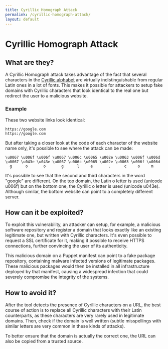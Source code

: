 ```yaml
---
title: Cyrillic Homograph Attack
permalink: /cyrillic-homograph-attack/
layout: default
---
```


# Cyrillic Homograph Attack

## What are they?

A Cyrillic Homograph attack takes advantage of the fact that several characters in the [Cyrillic alphabet](https://www.britannica.com/topic/Cyrillic-alphabet) are virtually indistinguishable from regular Latin ones in a lot of fonts. This makes it possible for attackers to setup fake domains with Cyrillic characters that look identical to the real one but redirect the user to a malicious website.

### Example
These two website links look identical:
```
https://google.com
https://gооgle.com
```

But after taking a closer look at the code of each character of the website name only, it's possible to see where the attack can be made:
```
\u0067 \u006f \u006f \u0067 \u006c \u0065 \u002e \u0063 \u006f \u006d
\u0067 \u043e \u043e \u0067 \u006c \u0065 \u002e \u0063 \u006f \u006d
  g      o       o       g      l     e       .      c     o     m
```

It's possible to see that the second and third characters in the word "google" are different. On the top domain, the Latin o letter is used (unicode u006f) but on the bottom one, the Cyrillic о letter is used (unicode u043e). Although similar, the bottom website can point to a completely different server.

## How can it be exploited?

To exploit this vulnerability, an attacker can setup, for example, a malicious software repository and register a domain that looks exactly like an existing legitimate one, but written with Cyrillic characters. It's even possible to request a SSL certificate for it, making it possible to receive HTTPS connections, further  convincing the user of its authenticity.

This malicious domain on a Puppet manifest can point to a fake package repository, containing malware infected versions of legitimate packages. These malicious packages would then be installed in all infrastructure deployed by that manifest, causing a widespread infection that could severely compromise the integrity of the systems.
  
## How to avoid it?

After the tool detects the presence of Cyrillic characters on a URL, the best course of action is to replace all Cyrillic characters with their Latin counterparts, as these characters are very rarely used in legitimate domains.
Then, check if the domain is well written (subtle misspellings with similar letters are very common in these kinds of attacks).

To better ensure that the domain is actually the correct one, the URL can also be copied from a trusted source.